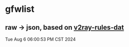 # gfwlist
## raw -> json, based on [v2ray-rules-dat](https://github.com/Loyalsoldier/v2ray-rules-dat)
Tue Aug  6 06:00:53 PM CST 2024

